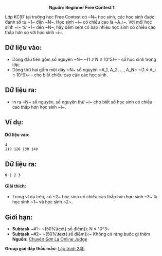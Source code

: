**<center>Nguồn: Beginner Free Contest 1</center>**

Lớp KC97 tại trường học Free Contest có ~N~ học sinh, các học sinh được đánh số từ ~1~ đến ~N~. Học sinh ~i~ có chiều cao là ~A_i~. Với mỗi học sinh ~i~ từ ~1~ đến ~N~, hãy đếm xem có bao nhiêu học sinh có chiều cao thấp hơn so với học sinh ~i~.

## Dữ liệu vào:
- Dòng đầu tiên gồm số nguyên ~N~ ~(1 ≤ N ≤ 10^5)~ - số học sinh trong lớp;
- Dòng thứ hai gồm một dãy ~N~ số nguyên ~A_1, A_2, ..., A_N~ ~(1 ≤ A_i ≤ 10^9)~ - cho biết chiều cao của các học sinh.

## Dữ liệu ra:
- In ra ~N~ số nguyên, số nguyên thứ ~i~ cho biết số học sinh có chiều cao thấp hơn học sinh ~i~.

## Ví dụ:
#### Dữ liệu vào:
```
4
110 120 130 140
```

## Dữ liệu ra:
```
0 1 2 3
```

#### Giải thích:
- Trong ví dụ trên, có ~2~ học sinh có chiều cao thấp hơn học sinh ~3~ là học sinh ~1~ và học
sinh ~2~.

## Giới hạn:
- **Subtask** ~\#1~ ~(50\%\text{ số điểm}): N ≤ 10^3~
- **Subtask** ~\#2~ ~(50\%\text{ số điểm}):~ Không có ràng buộc gì thêm
**Nguồn:** [Chuyên Sơn La Online Judge](http://csloj.ddns.net/)

**Group giải đáp thắc mắc:** [Lập trình 24h](https://www.facebook.com/groups/1386904321519984)